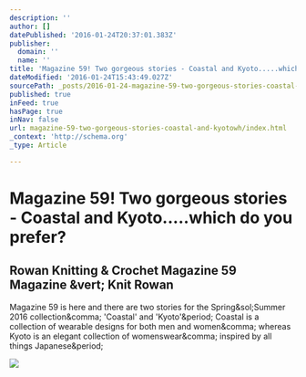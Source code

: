 ```yaml
---
description: ''
author: []
datePublished: '2016-01-24T20:37:01.383Z'
publisher:
  domain: ''
  name: ''
title: 'Magazine 59! Two gorgeous stories - Coastal and Kyoto.....which do you prefer?'
dateModified: '2016-01-24T15:43:49.027Z'
sourcePath: _posts/2016-01-24-magazine-59-two-gorgeous-stories-coastal-and-kyotowh.md
published: true
inFeed: true
hasPage: true
inNav: false
url: magazine-59-two-gorgeous-stories-coastal-and-kyotowh/index.html
_context: 'http://schema.org'
_type: Article

---
```

# Magazine 59! Two gorgeous stories - Coastal and Kyoto.....which do you prefer?

<article style=""><h1>Rowan Knitting &amp; Crochet Magazine 59 Magazine &amp;vert; Knit Rowan</h1><p>Magazine 59 is here and there are two stories for the Spring&amp;sol;Summer 2016 collection&amp;comma; 'Coastal' and 'Kyoto'&amp;period; Coastal is a collection of wearable designs for both men and women&amp;comma; whereas Kyoto is an elegant collection of womenswear&amp;comma; inspired by all things Japanese&amp;period;</p><img src="http://www.knitrowan.com/files/imagecache/yarn_detail/patterns/Mag%2059.jpg" /></article>